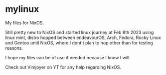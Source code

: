 # mylinux
My files for NixOS.

Still pretty new to NixOS and started linux journey at Feb 8th 2023 using linux mint, distro hopped between endeavourOS, Arch, Fedora, Rocky Linux and Gentoo until NixOS, where I dont't plan to hop other than for testing reasons.

I hope my files can be of use if needed because I know I will.

Check out Vimjoyer on YT for any help regarding NixOS.
